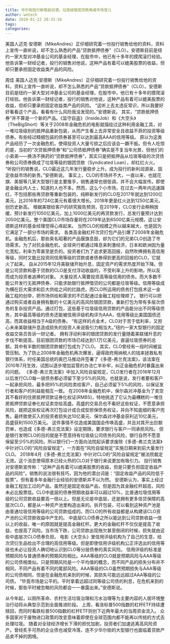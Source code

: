 ```yaml
---
title: 华尔街投行新瓶装旧酒，垃圾级银团贷款再成市场宠儿
author: wetech
date: 2019-01-22 20:33:56
tags: 
categories: 
---
```

美国人迈克·安德斯（MikeAndres）正仔细研究着一份投行销售给他的资料，资料上宣传一直听说，却不怎么熟悉的产品“贷款抵押债券”（CLO）。安德斯目前是纽约一家大型对冲基金公司的基金经理，在股市中，他已有十多年的摸爬滚打经验。他告诉第一财经记者，投行的销售对他说，这种产品有着可以媲美股票的收益，但却只要承担固定收益类产品的风险。
<!-- more -->
周佳
美国人迈克·安德斯（MikeAndres）正仔细研究着一份投行销售给他的资料，资料上宣传一直听说，却不怎么熟悉的产品“贷款抵押债券”（CLO）。安德斯目前是纽约一家大型对冲基金公司的基金经理，在股市中，他已有十多年的摸爬滚打经验。他告诉第一财经记者，投行的销售对他说，这种产品有着可以媲美股票的收益，但却只要承担固定收益类产品的风险。
“这听上去太违反常识，所以我要好好看看这个产品，看看有什么风险我没发现的。”安德斯说。
其实，“贷款抵押债券”并不算是一个新的产品。《监守自盗》（InsideJob）和《大空头》（TheBigShort）等关于2008年金融危机的电影就描绘过这种利用金融工具，对一堆垃圾级别的抵押品重新包装，从而产生看上去非常安全且收益不菲的投资等级债券。有些经过精细包装的债券甚至可以达到最高AAA的信用等级。
原以为这类产品经历了一次金融危机，使得投资人大量亏损之后应该会一蹶不振。但令人吃惊的是，当初的“次贷抵押债券”和“公司债抵押债券”确实是不复当年光景，但他们的小弟弟­——换汤不换药的“贷款抵押债券”，其实只是把抵押品从垃圾等级的次贷债券和公司债券换成了垃圾等级的银团贷款（Syndicated Loan），却红红火火。
“听投行的销售说，CLO最近这几年发行量稳步上升。成为投行的新利润源泉，固定收益市场的新贵。”安德斯说。
事实上，CLO的市场并不大，一直以来，也就花旗、美银等几家大型银行是主要推手，销售通常也很低调，并不会大幅宣传。即使是金融业内人士，知道的人也不多。然而，这么个小市场，在过去一两年内迅速蹿红，不包括那些再贷款等重新包装的，纯粹新发行的CLO在2017年就达到1200亿美元，比2016年的724亿美元有着很大增长。2018年更是红火达到1250亿美元，创历史新高。
根据美银给客户的研究报告预测，在2019年，CLO发行会稍稍放缓，预计新发行1050亿美元，加上1000亿美元的再贷款发行，总发行量预计达到2050亿美元。整个美国CLO市场存量将在2019年达到6500亿美元规模。这让安德斯这样的基金经理觉得心痒起来。
当然CLO的规模之所以越来越大，也是因为它满足了一部分市场的需求。
各类高金融杠杆次贷打包产品引爆了2008年金融危机。金融危机后，那些臭名昭著的产品偃旗息鼓，却为它们的兄弟CLO创造了市场需求。为了对抗金融危机，全球央行都通过降息来刺激经济，日本和欧洲因为量化宽松，利率为零甚至是负的。投资者们为了追求更高回报，自然吹捧拥有高信用等级，同时又能比投资同信用等级的贷款或者债券得到更高的回报的CLO，它就火了起来。
自从2015年12月美联储开始升息，固定资产的需求热度开始下降。但是公司贷款和基于贷款的CLO是支付浮动收益的，不受利率上升的影响，所以反而成为投资者追捧的对象。
大量投资人需要投资高等级信用的债务。而大多数不能公开发行无抵押债券、只能求助银行抵押借贷的公司都是垃圾等级。信用等级成为横在巨大需求和巨大供给之间的拦路虎。而CLO所运用的债务打包技术这一金融工程的创举，把市场供给和需求的不匹配通过金融工程给理顺了。
银行可以把通过购买或者自身拥有数的十亿美元的高风险银团贷款，重新打包为带有多层次债务的复杂投资产品。通过打包，这些基于垃圾级信用贷款的产品能分出不同等级债务，其中最高等级的债务还能被信用评级机构评为AAA，信用等级比美国国债还高，而其收益相当于A级的债券。
“有这样的点金术，CLO对于苦于低利率，又担心未来美联储升息造成损失的投资人来说吸引力相当大。”纽约一家大型银行的固定收益交易员告诉一财记者。
拥有浮动利率的银团贷款的发行量随着美联储升息的步伐不断提高，目前银团贷款的市场已经达到1.1万亿美元，直逼垃圾债券的总额。其中有半数的银团贷款被打包成为了CLO。
其实，CLO曾经有一段时间被监管压制。为了防止2008年金融危机再次爆发，逼得政府用纳税人的钱来拯救私有银行体系，时任美国总统的奥巴马推动并签署了《多德-弗兰克法案》，该法案在2010年7月生效，试图以逐步增加监管的办法亡羊补牢，纠正金融危机时暴露出来的问题。
《多德-弗兰克法案》中加入风险自留规定，CLO发行者在2016年12月以后发行CLO每一层债务都必须留下至少5%的风险。也就是说，发行者要和客户一起承担风险，最多把95%的风险卖给客户，自己必须留下5%的风险，以保证发行者和客户的利益能相互一致。
在2008年金融危机中，保尔森对冲基金为了卖空其不看好的住房抵押贷款证券化权证(RMBS)，特地挑选了它认为最糟糕的一堆住房抵押贷款证券化权证卖空给高盛。高盛的交易员也不看好这些权证，不愿意承担风险，就把这些权证再次打包设计成合成型担保债务权证，并向不知底细的客户兜售。最终致使买入的投资者损失达10亿美元、保尔森对冲基金获利近10亿美元，高盛获利1500万美元。
这件事情不仅造成美国国会传唤高盛，并且对其开出巨额罚单，也造成《多德-弗兰克法案》设定期限，要求银行与客户一同承担风险。
但是银行发明CLO的目的就是不愿意持有垃圾级公司债务的风险，银行自然不愿意保留至少5%的风险。所以银行们一方面向法院起诉要求废除《多德-弗兰克法案》中针对CLO的“风险自留规定”，一方面在“风险自留规定”实施日期来到前大量发行CLO。
2018年4月《多德-弗兰克法案》中针对CLO的“风险自留规定”被法院裁定无效。这个消息使得原本已经火热的CLO对于银行来说更加有吸引力。
投行销售对安德斯宣传称：“这种产品有着可以媲美股票的收益，但是只要负担固定收益产品的风险”。销售的说法很有技巧，因为他的潜台词是：“固定收益产品的风险低于股票”。但有着多年金融行业经验的安德斯并不以为然。
安德斯认为，事实上经过金融工程加工过的产品，虽然还是固定收益产品，但是因为其金融杠杆超高，风险未必比股票低。CLO中底层的债券预期收益率可以超过10%，比普通垃圾信用等级的公司贷款收益要高一倍以上。但是无论是中底层，还是拥有更多信贷保障的高层次CLO，都是从一种资产池里构造出来的。拆开包装，可以看到这种资产池是由普通垃圾信用等级的公司贷款组成的。而CLO的所有收益都是从构建该CLO资产池的公司贷款收益中产生的。
中底层CLO债券之所以能达到公司贷款收益一倍以上的收益，唯一的原因就是提高金融杠杆。更大的金融杠杆不仅仅是提高了收益，也提高了风险。当市场下跌，公司贷款出现拖欠甚至倒闭的时候，损失就由这些中底层次CLO债券负担。
电影《大空头》里信用评级机构为了自己的生意，给次贷衍生品给出不合理的高信用等级。但是即使信用评级机构公正评选出的信用等级也未必让投资人确切地认识到CLO等分层债券的真实风险。
信用评级的标准是预期风险与普通债券的预期风险相比。AAA等级的CLO就是预期风险与AAA等级的公司债相类似。只是预期风险是一个平均值的概念，而不同产品的损失分布并不相同，不同产品有着不同的尾部风险。AAA等级的CLO虽然预期损失与AAA等级的公司债相同，但是在金融危机来到的时候，其损失可能远远超过AAA等级的公司债。
“毕竟市场是公平的。平时拿着远超过同等级公司债的利息，在危机来到的时候，那些平时被忽略的风险都会一一暴露出来。”安德斯说。
 
 
从今年起，以厕所革命、农村生活垃圾治理和污水治理等为主要内容的人居环境整治行动将从典型示范到全面推进阶段。
上周，看涨标普500指数的杠杆ETF持续遭赎回，而同时看跌标普500指数的杠杆ETF则创下近两年最大的当周资金流入。
众多国家对于废物进口政策的改变意味着即使在全球范围内都不能再以传统的方式去处理垃圾。
随着对全球经济增长下滑的担忧加剧，投资者们加速逃离高风险资产。曾经炙手可热的企业债也减受冷落，连不少华尔街的大型银行也面临着贷款产品卖不掉的困境。
